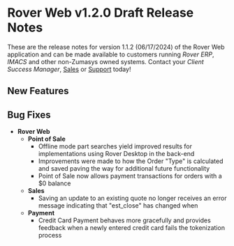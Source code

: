 # Rover Web v1.2.0 Draft Release Notes

<badge text= "Version 1.1.2" vertical="middle" />

<PageHeader />

These are the release notes for version 1.1.2 (06/17/2024) of the Rover Web application and can be made available to customers running _Rover ERP_, _IMACS_ and other non-Zumasys owned systems. Contact your _Client Success Manager_, [Sales](mailto:sales@zumasys.com?subject=Rover%20Web%20v1.1.2) or [Support](mailto:help@zumasys.com?subject=Rover%20Web%20v1.1.2) today!

## New Features
  

## Bug Fixes

- **Rover Web**
  - **Point of Sale**
    - Offline mode part searches yield improved results for implementations using Rover Desktop in the back-end
    - Improvements were made to how the Order "Type" is calculated and saved paving the way for additional future functionality
    - Point of Sale now allows payment transactions for orders with a $0 balance
  - **Sales**
    - Saving an update to an existing quote no longer receives an error message indicating that "est_close" has changed when
  - **Payment**
    - Credit Card Payment behaves more gracefully and provides feedback when a newly entered credit card fails the tokenization process
<PageFooter />
